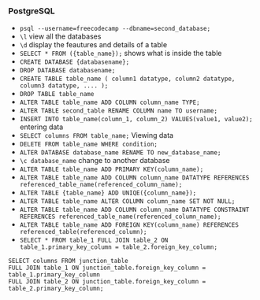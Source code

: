 ### PostgreSQL
- `psql --username=freecodecamp --dbname=second_database;`
- `\l` view all the databases
- `\d` display the feautures and details of a table
- `SELECT * FROM ({table_name});` shows what is inside the table
- `CREATE DATABASE {databasename};`
- `DROP DATABASE databasename;`
- `CREATE TABLE table_name (
    column1 datatype,
    column2 datatype,
    column3 datatype,
   ....
);`
- `DROP TABLE table_name`
- `ALTER TABLE table_name ADD COLUMN column_name TYPE;`
- `ALTER TABLE second_table RENAME COLUMN name TO username;` 
- `INSERT INTO table_name(column_1, column_2) VALUES(value1, value2);` entering data 
- `SELECT columns FROM table_name;` Viewing data
- `DELETE FROM table_name WHERE condition;`
- `ALTER DATABASE database_name RENAME TO new_database_name;`
- `\c database_name` change to another database
- `ALTER TABLE table_name ADD PRIMARY KEY(column_name);`
- `ALTER TABLE table_name ADD COLUMN column_name DATATYPE REFERENCES referenced_table_name(referenced_column_name);`
- `ALTER TABLE {table_name} ADD UNIQE({column_name});`
- `ALTER TABLE table_name ALTER COLUMN column_name SET NOT NULL;`
- `ALTER TABLE table_name ADD COLUMN column_name DATATYPE CONSTRAINT REFERENCES referenced_table_name(referenced_column_name);`
- `ALTER TABLE table_name ADD FOREIGN KEY(column_name) REFERENCES referenced_table(referenced_column);`
- `SELECT * FROM table_1 FULL JOIN table_2 ON table_1.primary_key_column = table_2.foreign_key_column;`

```
SELECT columns FROM junction_table
FULL JOIN table_1 ON junction_table.foreign_key_column = table_1.primary_key_column
FULL JOIN table_2 ON junction_table.foreign_key_column = table_2.primary_key_column;
```
